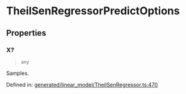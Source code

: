 # TheilSenRegressorPredictOptions

## Properties

### X?

> `any`

Samples.

Defined in:  [generated/linear\_model/TheilSenRegressor.ts:470](https://github.com/transitive-bullshit/scikit-learn-ts/blob/b59c1ff/packages/sklearn/src/generated/linear_model/TheilSenRegressor.ts#L470)
